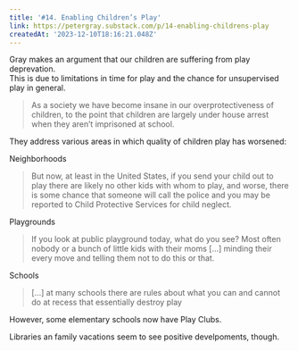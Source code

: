 ```yaml
---
title: '#14. Enabling Children’s Play'
link: https://petergray.substack.com/p/14-enabling-childrens-play
createdAt: '2023-12-10T18:16:21.048Z'
---
```


Gray makes an argument that our children are suffering from play deprevation.  
 This is due to limitations in time for play and the chance for unsupervised play
in general.

> As a society we have become insane in our overprotectiveness of children, to the point that children are largely under house arrest when they aren’t imprisoned at school.

They address various areas in which quality of children play has worsened:

Neighborhoods  
> But now, at least in the United States, if you send your child out to play there are likely no other kids with whom to play, and worse, there is some chance that someone will call the police and you may be reported to Child Protective Services for child neglect.

Playgrounds  
> If you look at public playground today, what do you see? Most often nobody or a bunch of little kids with their moms [...] minding their every move and telling them not to do this or that.

Schools
> [...] at many schools there are rules about what you can and cannot do at recess that essentially destroy play

However, some elementary schools now have Play Clubs.

Libraries an family vacations seem to see positive develpoments, though.
